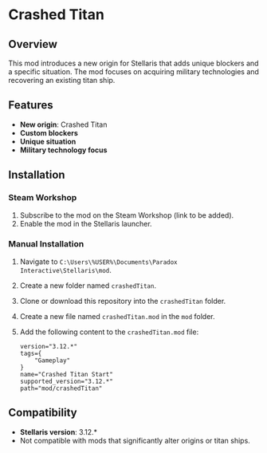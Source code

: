 # Crashed Titan

## Overview

This mod introduces a new origin for Stellaris that adds unique blockers and a specific situation. The mod focuses on acquiring military technologies and recovering an existing titan ship.

## Features

- **New origin**: Crashed Titan
- **Custom blockers**
- **Unique situation**
- **Military technology focus**

## Installation

### Steam Workshop

1. Subscribe to the mod on the Steam Workshop (link to be added).
2. Enable the mod in the Stellaris launcher.

### Manual Installation

1. Navigate to `C:\Users\%USER%\Documents\Paradox Interactive\Stellaris\mod`.
2. Create a new folder named `crashedTitan`.
3. Clone or download this repository into the `crashedTitan` folder.
4. Create a new file named `crashedTitan.mod` in the `mod` folder.
5. Add the following content to the `crashedTitan.mod` file:

    ```plaintext
    version="3.12.*"
    tags={
        "Gameplay"
    }
    name="Crashed Titan Start"
    supported_version="3.12.*"
    path="mod/crashedTitan"
    ```

## Compatibility

- **Stellaris version**: 3.12.*
- Not compatible with mods that significantly alter origins or titan ships.
